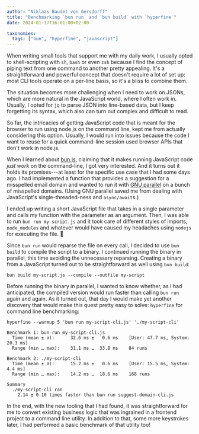```yaml
---
author: "Niklaas Baudet von Gersdorff"
title: "Benchmarking `bun run` and `bun build` with `hyperfine`"
date: 2024-01-17T16:01:00+02:00

taxonomies:
  tags: ["bun", "hyperfine", "javascript"]
---
```



When writing small tools that support me with my daily work, I usually opted to shell-scripting with `sh`, `bash` or 
even `zsh` because I find the concept of piping text from one command to another pretty appealing. It's a 
straightforward and powerful concept that doesn't require a lot of set up: most CLI tools operate on a per-line 
basis, so it's a bliss to combine them.

The situation becomes more challenging when I need to work on JSONs, which are more natural in the JavaScript world, 
where I often work in. Usually, I opted for `jq` to parse JSON into line-based data, but I keep forgetting its 
syntax, which also can turn out complex and difficult to read.

<!-- more -->

So far, the intricacies of getting JavaScript code that is meant for the browser to run using node.js on the command 
line, kept me from actually considering this option. Usually, I would run into issues because the code I want to 
reuse for a quick command-line session used browser APIs that don't work in node.js.

When I learned about [bun.js](https://bun.sh), claiming that it makes running JavaScript code _just work_ on the 
command-line, I got very interested. And it turns out it holds its promises---at least for the specific use case that I
had some days ago. I had implemented a function that provides a suggestion for a misspelled email domain and wanted to
run it with [GNU parallel](https://www.gnu.org/software/parallel/) on a bunch of misspelled domains. (Using GNU parallel
saved me from dealing with JavaScript's single-threaded-ness and `async/await`s.)

I ended up writing a short JavaScript file that takes in a single parameter and calls my function with the parameter 
as an argument. Then, I was able to run `bun run my-script.js` and it took care of different styles of imports, 
`node_modules` and whatever would have caused my headaches using `nodejs` for executing the file. 🎉

Since `bun run` would reparse the file on every call, I decided to use `bun build` to compile the script to a binary.
I continued running the binary in parallel, this time avoiding the unnecessary reparsing. Creating a binary from a 
JavaScript turned out to be straightforward as well using `bun build`:

```shell
bun build my-script.js --compile --outfile my-script
```

Before running the binary in parallel, I wanted to know whether, as I had anticipated, the compiled version would 
run faster than calling `bun run` again and again. As it turned out, that day I would make yet another discovery 
that would make this quest pretty easy to solve: `hyperfine` for command line benchmarking:

```shell
hyperfine --warmup 5 'bun run my-script-cli.js' './my-script-cli'
```

```text
Benchmark 1: bun run my-script-cli.js
  Time (mean ± σ):      32.6 ms ±   0.6 ms    [User: 47.7 ms, System: 20.3 ms]
  Range (min … max):    31.1 ms …  33.8 ms    84 runs

Benchmark 2: ./my-script-cli
  Time (mean ± σ):      15.2 ms ±   0.6 ms    [User: 15.5 ms, System: 4.4 ms]
  Range (min … max):    14.2 ms …  18.6 ms    168 runs

Summary
  ./my-script-cli ran
    2.14 ± 0.10 times faster than bun run suggest-domain-cli.js
```

In the end, with the new tooling that I had found, it was straightforward for me to convert existing business logic 
that was ingrained in a frontend project to a command line utility. In addition to that, some more keystrokes later, 
I had performed a basic benchmark of that utility too!

